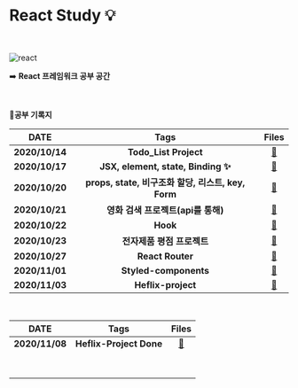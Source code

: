# React Study :bulb:

</br>



![react](https://user-images.githubusercontent.com/48006103/95996882-21220080-0e6e-11eb-9820-20f125fd510b.png)









:arrow_right: **React 프레임워크 공부 공간**



</br>



📖**공부 기록지**

|      DATE      |                        Tags                        |                            Files                             |
| :------------: | :------------------------------------------------: | :----------------------------------------------------------: |
| **2020/10/14** |               **Todo_List Project**                | [:open_file_folder:](https://github.com/holim0/Front_End_Study/blob/master/README_Directory/React/20201014.md) |
| **2020/10/17** |         **JSX, element, state, Binding ✨**         | [:open_file_folder:](https://github.com/holim0/Front_End_Study/blob/master/README_Directory/React/20201016.md) |
| **2020/10/20** | **props, state, 비구조화 할당, 리스트, key, Form** | [:open_file_folder:](https://github.com/holim0/Front_End_Study/blob/master/README_Directory/React/20201020.md) |
| **2020/10/21** |         **영화 검색 프로젝트(api를 통해)**         | [:open_file_folder:](https://github.com/holim0/Front_End_Study/blob/master/README_Directory/React/20201021.md) |
| **2020/10/22** |                      **Hook**                      | [:open_file_folder:](https://github.com/holim0/Front_End_Study/blob/master/README_Directory/React/20201022.md) |
| **2020/10/23** |             **전자제품 평점 프로젝트**             | [:open_file_folder:](https://github.com/holim0/Front_End_Study/blob/master/README_Directory/React/20201023.md) |
| **2020/10/27** |                  **React Router**                  | [:open_file_folder:](https://github.com/holim0/Front_End_Study/blob/master/README_Directory/React/20201027.md) |
| **2020/11/01** |               **Styled-components**                | [:open_file_folder:](https://github.com/holim0/Front_End_Study/blob/master/README_Directory/React/20201101.md) |
| **2020/11/03** |                 **Heflix-project**                 | [:open_file_folder:](https://github.com/holim0/Front_End_Study/blob/master/README_Directory/React/20201103.md) |



</br>



|      DATE      |          Tags           |                            Files                             |
| :------------: | :---------------------: | :----------------------------------------------------------: |
| **2020/11/08** | **Heflix-Project Done** | [:open_file_folder:](https://github.com/holim0/Front_End_Study/blob/master/README_Directory/React/20201108.md) |
|                |                         |                                                              |
|                |                         |                                                              |
|                |                         |                                                              |
|                |                         |                                                              |
|                |                         |                                                              |
|                |                         |                                                              |
|                |                         |                                                              |
|                |                         |                                                              |







</br></br>


















